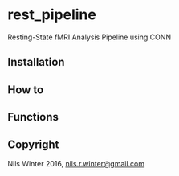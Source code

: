 # rest_pipeline
Resting-State fMRI Analysis Pipeline using CONN

## Installation

## How to

## Functions

## Copyright
Nils Winter 2016, nils.r.winter@gmail.com
